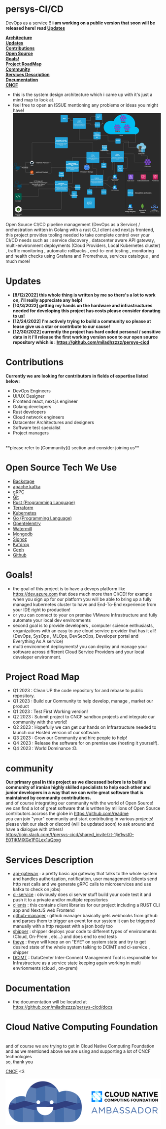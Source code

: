 # persys-CI/CD
DevOps as a service !! **i am working on a public version that soon will be released here! read [Updates](#Updates)**
<!-- TOC -->
**[Architecture](#persys-cicd)**
<br>
**[Updates](#Updates)**
<br>
**[Contributions](#Contributions)**
<br>
**[Open Source]()**
<br>
**[Goals!](#Goals!)**
<br>
**[Project RoadMap]()**
<br>
**[Community](#community)**
<br>
**[Services Description]()**
<br>
**[Documentation](#Documentation)**
<br>
**[CNCF]()**
<!-- TOC -->
* this is the system design architecture which i came up with it's just a mind map to look at.
* feel free to open an ISSUE mentioning any problems or ideas you might have!
![](arch.png)

Open Source CI/CD pipeline management (DevOps as a Service) / orchestration written in Golang with a rust CLI client and next.js frontend,
this project provides tooling needed to take complete control over your CI/CD needs such as :
service discovery , datacenter aware API gateway, multi-environment deployments (Cloud Providers, Local Kubernetes cluster) , traffic monitoring , automatic rollbacks , end-to-end testing , monitoring and health checks using Grafana and Prometheus, services catalogue , and much more!
# Updates
* **[8/12/2022] this whole thing is written by me so there's a lot to work on, i'll really appreciate any help!**
* **[10/3/2022] getting my hands on the hardware and infrastructures needed for developing this project has costs please consider donating to us!**
* **[12/24/2022] I'm actively trying to build a community so please at lease give us a star or contribute to our cause!**
* **[12/30/2022] currently the project has hard coded personal / sensitive data in it i'll release the first working version soon to our open source repository which is : https://github.com/miladhzzzz/persys-cicd**

# Contributions
**Currently we are looking for contributors in fields of expertise listed below:**
<br>
* DevOps Engineers
* UI/UX Designer
* Frontend react, next.js engineer
* Golang developers
* Rust developers
* Cloud network engineers
* Datacenter Architectures and designers
* Software test specialist
* Project managers
<br>
**please refer to [Community]() section and consider joining us**

# Open Source Tech We Use
* [Backstage](https://github.com/backstage/backstage)
* [apache kafka](https://github.com/obsidiandynamics/kafdrop)
* [gRPC](https://github.com/grpc)
* [Git]()
* [Rust (Programming Language)]()
* [Terraform]()
* [Kubernetes]()
* [Go (Programming Language)]()
* [Opentelemtry](https://github.com/opentelemtry)
* [Watermill](https://github.com/watermill)
* [Mongodb](https://github.com/mongodb)
* [Signoz](https://github.com/signoz)
* [Kafdrop](https://github.com/obsidiandynamics/kafdrop)
* [Ceph](https://github.com/ceph)
* [Github](https://github.com)

# Goals!
* the goal of this project is to have a devops platform like https://dev.azure.com that does much more than CI/CD!
for example when you sign up for our platform you will be able to bring up a fully managed kubernetes cluster to have and End-To-End experience from your IDE right to production!
* or you can connect to your on premise VMware Infrastructure and fully automate your local dev environments
* second goal is to provide developers , computer science enthusiasts, organizations with an easy to use cloud service provider that has it all! (DevOps, SysOps , MLOps, DevSecOps, Developer portal and Everything As A service)
* multi environment deployments! you can deploy and manage your software across different Cloud Service Providers and your local developer environment.

# Project Road Map
* Q1 2023 : Clean UP the code repository for and rebase to public repository.
* Q1 2023 : Build our Community to help develop, manage , market our product
* Q1 2023 : Test First Working version!
* Q2 2023 : Submit project to CNCF sandbox projects and integrate our community with the world!
* Q2 2023 : Hopefully we can get our hands on Infrastructure needed to launch our Hosted version of our software.
* Q3 2023 : Grow our Community and hire people to help!
* Q4 2023 : Release the software for on premise use (hosting it yourself).
* Q4 2023 : World Dominance :D.

# community
  **Our primary goal in this project as we discussed before is to build a community of iranian highly skilled
  specialists to help each other and junior developers in a way that we can write great software that is maintained by
  community contributions.**
  <br>
  and of course integrating our community with the world of Open Source!
  <br>
  we can find a lot of great software that is written by millions of Open Source contributors accross the globe in https://github.com/readme
  <br>
  you can join "your" community and start contributing in various projects! please visit our slack or discord (will be updated soon) to ask around and have a dialogue with others!
  <br>
  https://join.slack.com/t/persys-cicd/shared_invite/zt-1lje1wst0-E0TjKMIXGe1FGLex1uQoxg


# Services Description
* [api-gateway](https://github.com/miladhzzzz/persys-cicd) : a pretty basic api gateway that talks to the whole system and handles authorization, notification, user management (clients send http rest calls and we generate gRPC calls to microservices and use kafka to check on jobs)
* [ci-service](https://github.com/miladhzzzz/persys-cicd) : obviously does ci server stuff build your code test it and push it to a private and/or multiple repositories
* [clients](https://github.com/miladhzzzz/persys-cicd) : this contains client libraries for our project including a RUST CLI app and NextJS web Frontend
* [github-manager](https://github.com/miladhzzzz/persys-cicd) : github manager basically gets webhooks from github and parses them to trigger an event for our system it can be triggered manually with a http request with a json body too
* [shipper](https://github.com/miladhzzzz/persys-cicd) : shipper deploys your code to different types of environments (Cloud, On-Prem , etc...) and does end to end tests
* [theye](https://github.com/miladhzzzz/persys-cicd) : theye will keep an on "EYE" on system state and try to get desired state of the whole system talking to DCIMT and ci-service , shipper
* [DCIMT](https://github.com/miladhzzzz/persys-cicd) : DataCenter Inter-Connect Management Tool is responsible for Infrastructure as a service state keeping again working in multi envrionments (cloud , on-prem)

# Documentation
* the documentation will be located at https://github.com/miladhzzzz/persys-cicd/docs

# Cloud Native Computing Foundation
<br>
and of course we are trying to get in Cloud Native Computing Foundation and as we mentioned above we are using and supporting a lot of CNCF technologies
<br>
so, thank you 

[CNCF](https://github.com/miladhzzzz/persys-cicd) <3

![](cncf-ambassador.png)